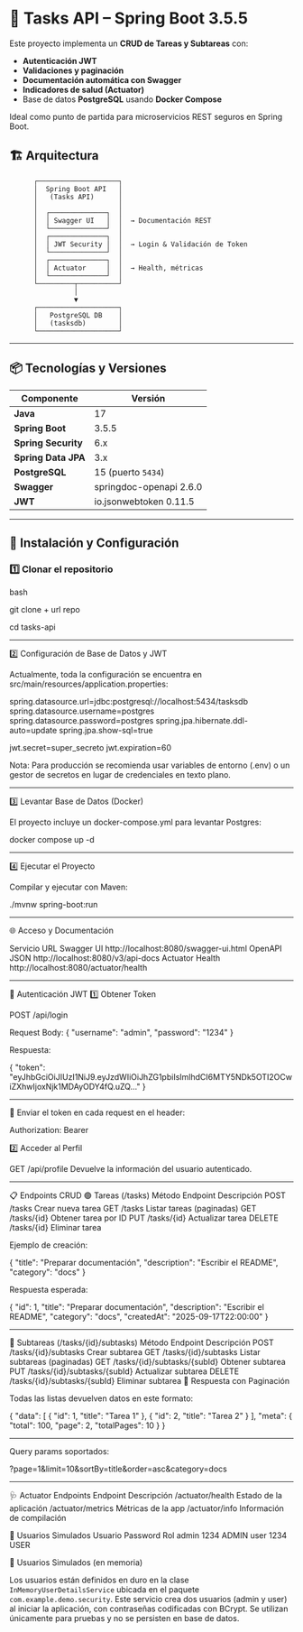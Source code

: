 # 📝 Tasks API – Spring Boot 3.5.5

Este proyecto implementa un **CRUD de Tareas y Subtareas** con:
- **Autenticación JWT**
- **Validaciones y paginación**
- **Documentación automática con Swagger**
- **Indicadores de salud (Actuator)**
- Base de datos **PostgreSQL** usando **Docker Compose**

Ideal como punto de partida para microservicios REST seguros en Spring Boot.

## 🏗️ Arquitectura
          ┌────────────────────┐
          │  Spring Boot API   │
          │   (Tasks API)      │
          │                    │
          │  ┌──────────────┐  │
          │  │ Swagger UI   │  │  → Documentación REST
          │  └──────────────┘  │
          │  ┌──────────────┐  │
          │  │ JWT Security │  │  → Login & Validación de Token
          │  └──────────────┘  │
          │  ┌──────────────┐  │
          │  │ Actuator     │  │  → Health, métricas
          │  └──────────────┘  │
          └─────────┬──────────┘
                    │
                    ▼
          ┌────────────────────┐
          │   PostgreSQL DB    │
          │   (tasksdb)        │
          └────────────────────┘

---

## 📦 Tecnologías y Versiones

| Componente              | Versión |
|------------------------|---------|
| **Java**              | 17 |
| **Spring Boot**       | 3.5.5 |
| **Spring Security**   | 6.x |
| **Spring Data JPA**   | 3.x |
| **PostgreSQL**        | 15 (puerto `5434`) |
| **Swagger**           | springdoc-openapi 2.6.0 |
| **JWT**               | io.jsonwebtoken 0.11.5 |

---

## 🚀 Instalación y Configuración

### 1️⃣ Clonar el repositorio

bash

git clone + url repo

cd tasks-api

---

2️⃣ Configuración de Base de Datos y JWT

Actualmente, toda la configuración se encuentra en src/main/resources/application.properties:

spring.datasource.url=jdbc:postgresql://localhost:5434/tasksdb
spring.datasource.username=postgres
spring.datasource.password=postgres
spring.jpa.hibernate.ddl-auto=update
spring.jpa.show-sql=true

jwt.secret=super_secreto
jwt.expiration=60


Nota: Para producción se recomienda usar variables de entorno (.env) o un gestor de secretos en lugar de credenciales en texto plano.

---

3️⃣ Levantar Base de Datos (Docker)

El proyecto incluye un docker-compose.yml para levantar Postgres:

docker compose up -d

---

4️⃣ Ejecutar el Proyecto

Compilar y ejecutar con Maven:

./mvnw spring-boot:run

---
🌐 Acceso y Documentación

Servicio	URL
Swagger UI	http://localhost:8080/swagger-ui.html
OpenAPI JSON	http://localhost:8080/v3/api-docs
Actuator Health	http://localhost:8080/actuator/health

---
🔑 Autenticación JWT
1️⃣ Obtener Token

POST /api/login

Request Body:
{
  "username": "admin",
  "password": "1234"
}

Respuesta:

{
  "token": "eyJhbGciOiJIUzI1NiJ9.eyJzdWIiOiJhZG1pbiIsImlhdCI6MTY5NDk5OTI2OCwiZXhwIjoxNjk1MDAyODY4fQ.uZQ..."
}

---

📌 Enviar el token en cada request en el header:

Authorization: Bearer <token>

2️⃣ Acceder al Perfil

GET /api/profile
Devuelve la información del usuario autenticado.

---

📋 Endpoints CRUD
🟢 Tareas (/tasks)
Método	Endpoint	Descripción
POST	/tasks	Crear nueva tarea
GET	/tasks	Listar tareas (paginadas)
GET	/tasks/{id}	Obtener tarea por ID
PUT	/tasks/{id}	Actualizar tarea
DELETE	/tasks/{id}	Eliminar tarea

Ejemplo de creación:

{
  "title": "Preparar documentación",
  "description": "Escribir el README",
  "category": "docs"
}

Respuesta esperada:

{
  "id": 1,
  "title": "Preparar documentación",
  "description": "Escribir el README",
  "category": "docs",
  "createdAt": "2025-09-17T22:00:00"
}

---

🔵 Subtareas (/tasks/{id}/subtasks)
Método	Endpoint	Descripción
POST	/tasks/{id}/subtasks	Crear subtarea
GET	/tasks/{id}/subtasks	Listar subtareas (paginadas)
GET	/tasks/{id}/subtasks/{subId}	Obtener subtarea
PUT	/tasks/{id}/subtasks/{subId}	Actualizar subtarea
DELETE	/tasks/{id}/subtasks/{subId}	Eliminar subtarea
📄 Respuesta con Paginación

Todas las listas devuelven datos en este formato:

{
  "data": [
    { "id": 1, "title": "Tarea 1" },
    { "id": 2, "title": "Tarea 2" }
  ],
  "meta": {
    "total": 100,
    "page": 2,
    "totalPages": 10
  }
}

---

Query params soportados:

?page=1&limit=10&sortBy=title&order=asc&category=docs

---

🩺 Actuator Endpoints
Endpoint	Descripción
/actuator/health	Estado de la aplicación
/actuator/metrics	Métricas de la app
/actuator/info	Información de compilación

👥 Usuarios Simulados
Usuario	Password	Rol
admin	1234	ADMIN
user	1234	USER

👥 Usuarios Simulados (en memoria)

Los usuarios están definidos en duro en la clase `InMemoryUserDetailsService` ubicada en el paquete 
`com.example.demo.security`. Este servicio crea dos usuarios (admin y user) al iniciar la aplicación, 
con contraseñas codificadas con BCrypt. Se utilizan únicamente para pruebas y no se persisten en base de datos.





